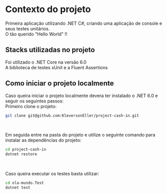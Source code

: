 # **Contexto do projeto**

Primeira aplicação utilizando .NET C#, criando uma aplicação de console e seus testes unitários.
<br/>
O tão querido "Hello World" !!
<br/>

## **Stacks utilizadas no projeto**

Foi utilizado o .NET Core na versão 6.0
<br/>
A biblioteca de testes xUnit e a Fluent Assertions
<br/>

## **Como iniciar o projeto localmente**

Caso queira iniciar o projeto localmente devera ter instalado o .NET 6.0 e seguir os seguintes passos:
<br/>
Primeiro clone o projeto:
<br/>

```sh
git clone git@github.com:KleversonEller/project-cash-in.git
```
<br/>

Em seguida entre na pasta do projeto e utilize o seguinte comando para instalar as dependências do projeto:
<br/>

```sh
cd project-cash-in
dotnet restore
```
<br/>

Caso queira executar os testes basta utilizar:
<br/>

```sh
cd ola-mundo.Test
dotnet test
```
